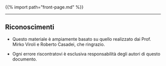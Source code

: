{{% import path="front-page.md" %}}

---

## Riconoscimenti

* Questo materiale è ampiamente basato su quello realizzato dai Prof.
Mirko Viroli e Roberto Casadei, che ringrazio.

* Ogni errore riscontratovi è esclusiva responsabilità degli autori di questo documento.
